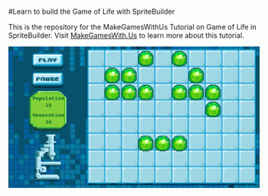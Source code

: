 #Learn to build the Game of Life with SpriteBuilder

This is the repository for the MakeGamesWithUs Tutorial on Game of Life in SpriteBuilder. Visit [MakeGamesWith.Us](https://www.makegameswith.us/curriculum/game-of-life-spritebuilder/what-game-of-life/) to learn more about this tutorial.

![image](GOL.png)